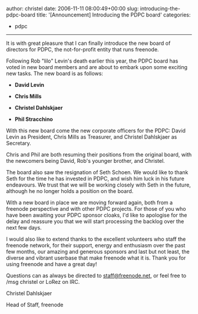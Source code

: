 author: christel
date: 2006-11-11 08:00:49+00:00
slug: introducing-the-pdpc-board
title: '[Announcement] Introducing the PDPC board'
categories:
- pdpc
---

It is with great pleasure that I can finally introduce the new board of directors for PDPC, the not-for-profit entity that runs freenode.



Following Rob "lilo" Levin's death earlier this year, the PDPC board has voted in new board members and are about to embark upon some exciting new tasks. The new board is as follows:





	
  * **David Levin**


	
  * **Chris Mills**


	
  * **Christel Dahlskjaer**


	
  * **Phil Stracchino**




With this new board come the new corporate officers for the PDPC: David Levin as President, Chris Mills as Treasurer, and Christel Dahlskjaer as Secretary.



Chris and Phil are both resuming their positions from the original board, with the newcomers being David, Rob's younger brother, and Christel.



The board also saw the resignation of Seth Schoen. We would like to thank Seth for the time he has invested in PDPC, and wish him luck in his future endeavours. We trust that we will be working closely with Seth in the future, although he no longer holds a position on the board.



With a new board in place we are moving forward again, both from a freenode perspective and with other PDPC projects. For those of you who have been awaiting your PDPC sponsor cloaks, I'd like to apologise for the delay and reassure you that we will start processing the backlog over the next few days.



I would also like to extend thanks to the excellent volunteers who staff the freenode network, for their support, energy and enthusiasm over the past few months, our amazing and generous sponsors and last but not least, the diverse and vibrant userbase that make freenode what it is. Thank you for using freenode and have a great day!



Questions can as always be directed to staff@freenode.net, or feel free to /msg christel or LoRez on IRC.



Christel Dahlskjaer

Head of Staff, freenode
